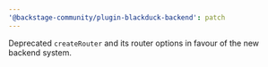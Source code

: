 ```yaml
---
'@backstage-community/plugin-blackduck-backend': patch
---
```


Deprecated `createRouter` and its router options in favour of the new backend system.
